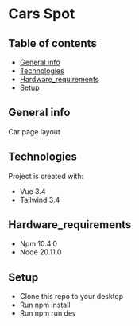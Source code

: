 # Cars Spot

## Table of contents
* [General info](#general-info)
* [Technologies](#technologies)
* [Hardware_requirements](#hardware_requirements)
* [Setup](#setup)

## General info
Car page layout

## Technologies
Project is created with:
* Vue 3.4
* Tailwind 3.4

## Hardware_requirements
* Npm 10.4.0
* Node 20.11.0

## Setup
* Clone this repo to your desktop
* Run npm install
* Run npm run dev
